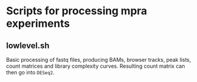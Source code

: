 # Scripts for processing mpra experiments

## lowlevel.sh
Basic processing of fastq files, producing BAMs, browser tracks, peak lists, count matrices and library complexity curves.
Resulting count matrix can then go into `DESeq2`.
